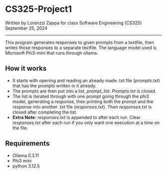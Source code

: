 # CS325-Project1

Written by Lorenzzi Zappa for class Software Engineering (CS325)
September 25, 2024

-----------

This program generates responses to given prompts from a textfile, then writes those responses to a separate textfile. The language model used is Microsoft Phi3-mini that runs through ollama.  

## How it works
* It starts with opening and reading an already made .txt file (*prompts.txt*) that has the prompts written in it already.
* The prompts are then put into a list, *prompt_list*. *Prompts.txt* is closed.
* The list is iterated through with one prompt going through the phi3 model, generating a response, then printing both the prompt and the response into another .txt file (*responses.txt*). Then *responses.txt* is closed after completing the list.
* **Extra Note:** *responses.txt* is appended to after each run. Clear *responses.txt* after each run if you only want one execution at a time on the file. 

## Requirements
* Ollama 0.3.11
* Phi3 mini
* python 3.12.5